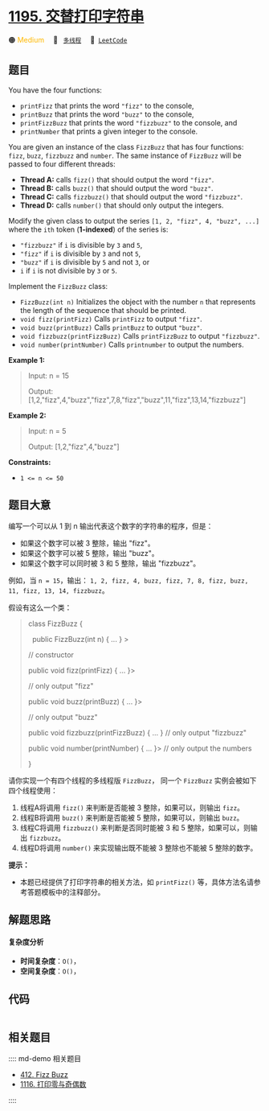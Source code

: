 # [1195. 交替打印字符串](https://leetcode.com/problems/fizz-buzz-multithreaded)

🟠 <font color=#ffb800>Medium</font>&emsp; 🔖&ensp; [`多线程`](/leetcode/outline/tag/concurrency.md)&emsp; 🔗&ensp;[`LeetCode`](https://leetcode.com/problems/fizz-buzz-multithreaded)


## 题目

You have the four functions:

  * `printFizz` that prints the word `"fizz"` to the console,
  * `printBuzz` that prints the word `"buzz"` to the console,
  * `printFizzBuzz` that prints the word `"fizzbuzz"` to the console, and
  * `printNumber` that prints a given integer to the console.

You are given an instance of the class `FizzBuzz` that has four functions:
`fizz`, `buzz`, `fizzbuzz` and `number`. The same instance of `FizzBuzz` will
be passed to four different threads:

  * **Thread A:** calls `fizz()` that should output the word `"fizz"`.
  * **Thread B:** calls `buzz()` that should output the word `"buzz"`.
  * **Thread C:** calls `fizzbuzz()` that should output the word `"fizzbuzz"`.
  * **Thread D:** calls `number()` that should only output the integers.

Modify the given class to output the series `[1, 2, "fizz", 4, "buzz", ...]`
where the `ith` token (**1-indexed**) of the series is:

  * `"fizzbuzz"` if `i` is divisible by `3` and `5`,
  * `"fizz"` if `i` is divisible by `3` and not `5`,
  * `"buzz"` if `i` is divisible by `5` and not `3`, or
  * `i` if `i` is not divisible by `3` or `5`.

Implement the `FizzBuzz` class:

  * `FizzBuzz(int n)` Initializes the object with the number `n` that represents the length of the sequence that should be printed.
  * `void fizz(printFizz)` Calls `printFizz` to output `"fizz"`.
  * `void buzz(printBuzz)` Calls `printBuzz` to output `"buzz"`.
  * `void fizzbuzz(printFizzBuzz)` Calls `printFizzBuzz` to output `"fizzbuzz"`.
  * `void number(printNumber)` Calls `printnumber` to output the numbers.



**Example 1:**

> Input: n = 15
> 
> Output: [1,2,"fizz",4,"buzz","fizz",7,8,"fizz","buzz",11,"fizz",13,14,"fizzbuzz"]

**Example 2:**

> Input: n = 5
> 
> Output: [1,2,"fizz",4,"buzz"]

**Constraints:**

  * `1 <= n <= 50`


## 题目大意

编写一个可以从 1 到 n 输出代表这个数字的字符串的程序，但是：

  * 如果这个数字可以被 3 整除，输出 "fizz"。
  * 如果这个数字可以被 5 整除，输出 "buzz"。
  * 如果这个数字可以同时被 3 和 5 整除，输出 "fizzbuzz"。

例如，当 `n = 15`，输出： `1, 2, fizz, 4, buzz, fizz, 7, 8, fizz, buzz, 11, fizz, 13,
14, fizzbuzz`。

假设有这么一个类：

> 
> 
> 
> 
> 
> class FizzBuzz {
> 
>   public FizzBuzz(int n) { ... } > 
> > 
> > 
>   // constructor
> 
>   public void fizz(printFizz) { ... }> 
> > 
>   // only output "fizz"
> 
>   public void buzz(printBuzz) { ... }> 
> > 
>   // only output "buzz"
> 
>   public void fizzbuzz(printFizzBuzz) { ... }  // only output "fizzbuzz"
> 
>   public void number(printNumber) { ... }> 
>   // only output the numbers
> 
> }

请你实现一个有四个线程的多线程版 `FizzBuzz`， 同一个 `FizzBuzz` 实例会被如下四个线程使用：

  1. 线程A将调用 `fizz()` 来判断是否能被 3 整除，如果可以，则输出 `fizz`。
  2. 线程B将调用 `buzz()` 来判断是否能被 5 整除，如果可以，则输出 `buzz`。
  3. 线程C将调用 `fizzbuzz()` 来判断是否同时能被 3 和 5 整除，如果可以，则输出 `fizzbuzz`。
  4. 线程D将调用 `number()` 来实现输出既不能被 3 整除也不能被 5 整除的数字。

**提示：**

  * 本题已经提供了打印字符串的相关方法，如 `printFizz()` 等，具体方法名请参考答题模板中的注释部分。


## 解题思路

#### 复杂度分析

- **时间复杂度**：`O()`，
- **空间复杂度**：`O()`，

## 代码

```javascript

```

## 相关题目

:::: md-demo 相关题目
- [412. Fizz Buzz](https://leetcode.com/problems/fizz-buzz)
- [1116. 打印零与奇偶数](https://leetcode.com/problems/print-zero-even-odd)

::::
